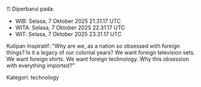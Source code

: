⏰ Diperbarui pada:
- WIB: Selasa, 7 Oktober 2025 21.31.17 UTC
- WITA: Selasa, 7 Oktober 2025 22.31.17 UTC
- WIT: Selasa, 7 Oktober 2025 23.31.17 UTC

Kutipan Inspiratif:
"Why are we, as a nation so obsessed with foreign things? Is it a legacy of our colonial years? We want foreign television sets. We want foreign shirts. We want foreign technology. Why this obsession with everything imported?"


Kategori: technology

